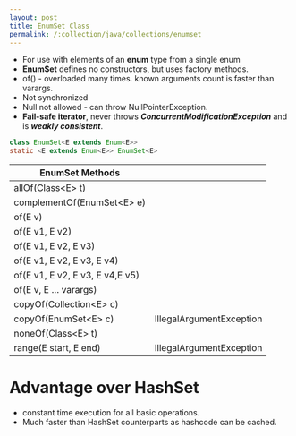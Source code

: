 ```yaml
---
layout: post
title: EnumSet Class
permalink: /:collection/java/collections/enumset
---
```



* For use with elements of an **enum** type from a single enum
* **EnumSet** defines no constructors, but uses factory methods. 
* of() - overloaded many times. known arguments count is faster than varargs.
* Not synchronized 
* Null not allowed - can throw NullPointerException.
* **Fail-safe iterator**, never throws ***ConcurrentModificationException*** and is ***weakly consistent***.

```java
class EnumSet<E extends Enum<E>>
static <E extends Enum<E>> EnumSet<E>
```

|EnumSet Methods|	|
|---							|---|
|allOf(Class\<E> t)				|
|complementOf(EnumSet\<E> e)	|
|of(E v)						|
|of(E v1, E v2)					|
|of(E v1, E v2, E v3)			|
|of(E v1, E v2, E v3, E v4)		|
|of(E v1, E v2, E v3, E v4,E v5)|
|of(E v, E … varargs)			|
|copyOf(Collection\<E> c)		|
|copyOf(EnumSet\<E> c) 			|IllegalArgumentException	|
|noneOf(Class\<E> t)			|	|
|range(E start, E end) 			|IllegalArgumentException|

# Advantage over HashSet
* constant time execution for all basic operations. 
* Much faster than HashSet counterparts as hashcode can be cached.
